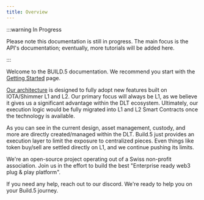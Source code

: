 ```yaml
---
title: Overview
---
```


:::warning In Progress

Please note this documentation is still in progress. The main focus is the API's documentation; eventually, more tutorials will be added here.

:::

Welcome to the BUILD.5 documentation.
We recommend you start with the [Getting Started](getting_started) page.

[Our architecture](architecture) is designed to fully adopt new features built on IOTA/Shimmer L1 and L2. Our primary focus will always be L1, as we believe it gives us a significant advantage within the DLT ecosystem. Ultimately, our execution logic would be fully migrated into L1 and L2 Smart Contracts once the technology is available.

As you can see in the current design, asset management, custody, and more are directly created/managed within the DLT. Build.5 just provides an execution layer to limit the exposure to centralized pieces. Even things like token buy/sell are settled directly on L1, and we continue pushing its limits.

We're an open-source project operating out of a Swiss non-profit association. Join us in the effort to build the best "Enterprise ready web3 plug & play platform".

If you need any help, reach out to our discord. We're ready to help you on your Build.5 journey. 